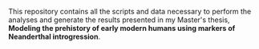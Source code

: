 This repository contains all the scripts and data necessary to perform the analyses and generate the results presented in my Master's thesis, **Modeling the prehistory of early modern humans using markers of Neanderthal introgression**. 
